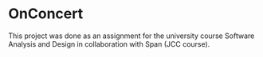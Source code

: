 # OnConcert
This project was done as an assignment for the university course Software Analysis and Design in collaboration with Span (JCC course).
